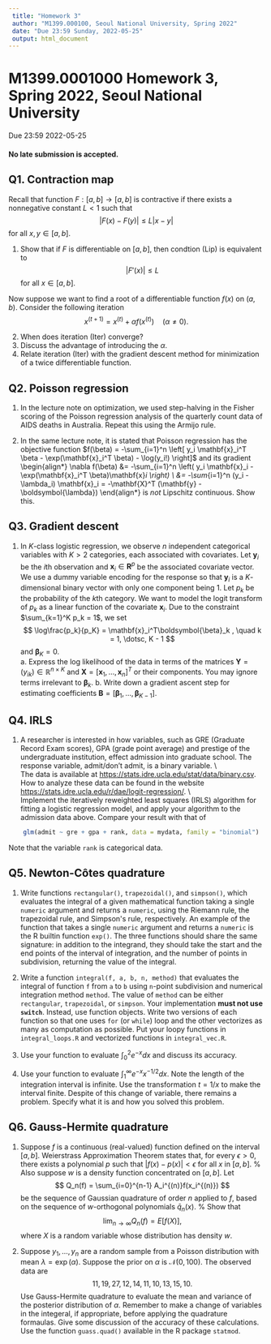 ```yaml
---
 title: "Homework 3"
 author: "M1399.000100, Seoul National University, Spring 2022"
 date: "Due 23:59 Sunday, 2022-05-25"
 output: html_document
---
```


# M1399.0001000 Homework 3, Spring 2022, Seoul National University
Due 23:59 2022-05-25

#### **No late submission is accepted**. 

## Q1. Contraction map

Recall that function $F: [a,b] \rightarrow [a,b]$ is contractive if there exists a nonnegative constant $L<1$ such that
$$
|F(x) - F(y)| \le L |x-y|  
\tag{Lip}
$$
for all $x,y \in [a,b]$.


1. Show that if $F$ is differentiable on $[a,b]$, then condtion (Lip) is equivalent to
	$$
	|F'(x) | \le L
	$$
	for all $x \in [a,b]$.

Now suppose we want to find a root of a differentiable function $f(x)$ on $(a,b)$. Consider the following iteration
$$
	x^{(t+1)} = x^{(t)} + \alpha  f(x^{(t)}) \quad (\alpha \neq 0).
    \tag{Iter}
$$

2. When does iteration (Iter) converge?
3. Discuss the advantage of introducing the $\alpha$.
4. Relate iteration (Iter) with the gradient descent method for minimization of a twice differentiable function.


## Q2. Poisson regression

1. In the lecture note on optimization, we used step-halving in the Fisher scoring of the Poisson regression analysis of the quarterly count data of AIDS deaths in Australia. Repeat this using the Armijo rule.

1. In the same lecture note, it is stated that Poisson regression has the objective function $f(\beta) = -\sum_{i=1}^n \left[ y_i \mathbf{x}_i^T \beta - \exp(\mathbf{x}_i^T \beta) - \log(y_i!) \right]$ and its gradient
\begin{align*}
	\nabla f(\beta) &= -\sum_{i=1}^n \left( y_i \mathbf{x}_i - \exp(\mathbf{x}_i^T \beta)\mathbf{x}_i \right) \\
	&= -\sum_{i=1}^n (y_i - \lambda_i) \mathbf{x}_i = -\mathbf{X}^T (\mathbf{y} - \boldsymbol{\lambda})
\end{align*}
is *not* Lipschitz continuous. Show this.

## Q3. Gradient descent

1. In $K$-class logistic regression, we observe $n$ independent categorical variables with $K > 2$ categories, each associated with covariates. Let $\mathbf{y}_i$ be the $i$th observation and $\mathbf{x}_i \in \mathbf{R}^p$ be the associated covariate vector. We use a dummy variable encoding for the response so that $\mathbf{y}_i$ is a $K$-dimensional binary vector with only one component being 1. Let $p_k$ be the probability of the $k$th category. We want to model the logit transform of $p_k$ as a linear function of the covariate $\mathbf{x}_i$.
	Due to the constraint $\sum_{k=1}^K p_k = 1$, we set
$$
	\log\frac{p_k}{p_K} = \mathbf{x}_i^T\boldsymbol{\beta}_k
	,
	\quad
	k = 1, \dotsc, K - 1
$$
and $\boldsymbol{\beta}_K = 0$.
\
    a. Express the log likelihood of the data in terms of the matrices $\mathbf{Y} = (y_{ik}) \in \mathbb{R}^{n \times K}$ and $\mathbf{X} = [\mathbf{x}_1, \dotsc, \mathbf{x}_n]^T$ or their components. You may ignore terms irrelevant to $\boldsymbol{\beta}_k$.
    b. Write down a gradient ascent step for estimating coefficients $\mathbf{B} = [\boldsymbol{\beta}_1, \dotsc, \boldsymbol{\beta}_{K-1}]$.


## Q4. IRLS

1. A researcher is interested in how variables, such as GRE (Graduate Record Exam scores), GPA (grade point average) and prestige of the undergraduate institution, effect admission into graduate school. The response variable, admit/don’t admit, is a binary variable.
\    
The data is available at <https://stats.idre.ucla.edu/stat/data/binary.csv>. How to analyze these data can be found in the website <https://stats.idre.ucla.edu/r/dae/logit-regression/>.
\    
Implement the iteratively reweighted least squares (IRLS) algorithm for fitting a logistic regression model, and apply your algorithm to the admission data above. Compare your result with that of 
```r
    glm(admit ~ gre + gpa + rank, data = mydata, family = "binomial")
```
Note that the variable `rank` is categorical data.


## Q5. Newton-Côtes quadrature

1. Write functions `rectangular()`, `trapezoidal()`, and `simpson()`, which evaluates the integral of a given mathematical function taking a single `numeric` argument and returns a `numeric`, using the Riemann rule, the trapezoidal rule, and Simpson's rule, respectively. An example of the function that takes a single `numeric` argument and returns a `numeric` is the R builtin function `exp()`. The three functions should share the same signature: in addition to the integrand, they should take the start and the end points of the interval of integration, and the number of points in subdivision, returning the value of the integral.

2. Write a function `integral(f, a, b, n, method)` that evaluates the integral of function `f` from `a` to `b` using `n`-point subdivision and numerical integration method `method`. The value of `method` can be either `rectangular`, `trapezoidal`, or `simpson`. Your implementation **must not use `switch`**. Instead, use function objects. Write two versions of each function so that one uses `for` (or `while`) loop and the other vectorizes as many as computation as possible. Put your loopy functions in `integral_loops.R` and vectorized functions in `integral_vec.R`.

3. Use your function to evaluate $\int_0^2 e^{-x}dx$ and discuss its accuracy.

4. Use your function to evaluate $\int_1^{\infty}e^{-x}x^{-1/2}dx$. Note the length of the integration interval is infinite. Use the transformation $t=1/x$ to make the interval finite. Despite of this change of variable, there remains a problem. Specify what it is and how you solved this problem.

## Q6. Gauss-Hermite quadrature

1. Suppose $f$ is a continuous (real-valued) function defined on the interval $[a, b]$. 
		Weierstrass Approximation Theorem states that, for every $\epsilon > 0$, there exists a polynomial $p$ such that $|f(x) - p(x)| < \epsilon$  for all $x$ in $[a, b]$.
%
Also suppose $w$ is a density function concentrated on $[a, b]$.
Let
$$
	Q_n(f) = \sum_{i=0}^{n-1} A_i^{(n)}f(x_i^{(n)})
$$
be the sequence of Gaussian quadrature of order $n$ applied to $f$, based on the sequence of $w$-orthogonal polynomials $\bar{q}_n(x)$.
%
Show that
$$
	\lim_{n\to\infty}Q_n(f) = E[f(X)]
	%\int_a^b f(x)w(x)dx
	,
$$
where $X$ is a random variable whose distribution has density $w$.

1. Suppose $y_1, \dotsc, y_n$ are a random sample from a Poisson distribution with mean $\lambda=\exp(\alpha)$. Suppose the prior on $\alpha$ is $\mathcal{N}(0,100)$. The observed data are
$$
11, 19, 27, 12, 14, 11, 10, 13, 15, 10.
$$
Use Gauss-Hermite quadrature to evaluate the mean and variance of the posterior distribution of $\alpha$. Remember to make a change of variables in the integeral, if appropriate, before applying the quadrature formaulas. Give some discussion of the accuracy of these calculations. Use the function `guass.quad()` available in the R package `statmod`.


